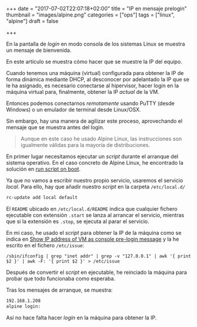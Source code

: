 +++
date = "2017-07-02T22:07:18+02:00"
title = "IP en mensaje prelogin"
thumbnail = "images/alpine.png"
categories = ["ops"]
tags = ["linux", "alpine"]
draft = false

+++

En la pantalla de _login_ en modo consola de los sistemas Linux se muestra un mensaje de bienvenida.

En este artículo se muestra cómo hacer que se muestre la IP del equipo.

<!--more-->

Cuando tenemos una máquina (virtual) configurada para obtener la IP de forma dinámica mediante DHCP, al desconocer por adelantado la IP que se le ha asignado, es necesario conectarse al hipervisor, hacer login en la máquina virtual para, finalmente, obtener la IP _actual_ de la VM.

Entonces podemos conectarnos _remotamente_ usando PuTTY (desde Windows) o un emulador de terminal desde Linux/OSX.

Sin embargo, hay una manera de agilizar este proceso, aprovechando el mensaje que se muestra antes del login.

> Aunque en este caso he usado Alpine Linux, las instrucciones son igualmente válidas para la mayoría de distribuciones.

En primer lugar necesitamos ejecutar un _script_ durante el arranque del sistema operativo. En el caso concreto de Alpine Linux, he encontrado la solución en [run script on boot](https://forum.alpinelinux.org/forum/general-discussion/run-script-boot).

Ya que no vamos a escribir nuestro propio servicio, usaremos el servicio _local_. Para ello, hay que añadir nuestro _script_ en la carpeta `/etc/local.d/`

```sh
rc-update add local default
```

El `README` ubicado en `/etc/local.d/README` indica que cualquier fichero ejecutable con extensión `.start` se lanza al arrancar el servicio, mientras que si la extensión es `.stop`, se ejecuta al parar el servicio.

En mi caso, he usado el _script_ para obtener la IP de la máquina como se indica en [Show IP address of VM as console pre-login message](http://offbytwo.com/2008/05/09/show-ip-address-of-vm-as-console-pre-login-message.html) y la he escrito en el fichero `/etc/issue`:

```
/sbin/ifconfig | grep "inet addr" | grep -v "127.0.0.1" | awk '{ print $2 }' | awk -F: '{ print $2 }' > /etc/issue
```

Después de convertir el _script_ en ejecutable, he reinciado la máquina para probar que todo funcionaba como esperaba.

Tras los mensajes de arranque, se muestra:

```sh
192.168.1.208
alpine login:
```

Así no hace falta hacer _login_ en la máquina para obtener la IP.
